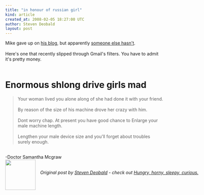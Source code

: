 ```yaml
---
title: "in honour of russian girl"
kind: article
created_at: 2008-02-05 18:27:00 UTC
author: Steven Deobald
layout: post
---
```

Mike gave up on <a href="http://mybillyboiled.blogspot.com">his blog</a>, but apparently <a href="http://mybillyboiled.blogspot.com/2008/01/russian-girl.html">someone else hasn't</a>.<br /><br />Here's one that recently slipped through Gmail's filters. You have to admit it's pretty money.<br /><br /><h1 class="YfMhcb"><span id="1eq2" class="VrHWId">Enormous shlong drive girls mad</span></h1><blockquote>Your woman lived you alone along of  she had done it with your friend.<br /><br />By reason of  the size of his machine drove her crazy with him.<br /><br />Dont worry chap. At present you have good chance to Enlarge your male machine length.<br /><br />Lengthen your male device size and you'll forget about troubles surely enough.</blockquote><br />-Doctor Samantha Mcgraw<div class="author">
  <img src="http://nilenso.com/people/steven-200.png" style="width: 96px; height: 96;">
  <span style="position: absolute; padding: 32px 15px;">
    <i>Original post by <a href="http://twitter.com/deobald">Steven Deobald</a> - check out <a href="http://blog.deobald.ca/">Hungry, horny, sleepy, curious.</a></i>
  </span>
</div>
